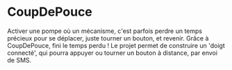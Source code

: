 # CoupDePouce

Activer une pompe où un mécanisme, c'est parfois perdre un temps précieux pour se déplacer, juste tourner un bouton, et revenir. Grâce à CoupDePouce, fini le temps perdu ! Le projet permet de construire un 'doigt connecté', qui pourra appuyer ou tourner un bouton à distance, par envoi de SMS.
